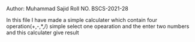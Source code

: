 Author: Muhammad Sajid
Roll NO. BSCS-2021-28

In this file I have made a simple calculater which contain four operation(+,-,*,/)
simple select one opearation and the enter two numbers and this calculater give result